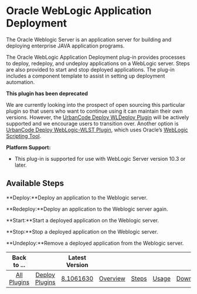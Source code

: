 
Oracle WebLogic Application Deployment
======================================


The Oracle Weblogic Server is an application server for building and deploying enterprise JAVA application programs.



The Oracle WebLogic Application Deployment plug-in provides processes to deploy, redeploy, and undeploy applications on 
a WebLogic server. Steps are also provided to start and stop deployed applications. The plug-in includes a component 
template to assist in setting up deployment automation.


**This plugin has been deprecated**


We are currently looking
 into the prospect of open sourcing this particular plugin so that users who want to continue using it can maintain 
their own versions. However, the [UrbanCode Deploy WLDeploy 
Plugin](https://developer.ibm.com/urbancode/plugin/wldeploy/) will be actively supported and we encourage users to 
transition over. Another option is [UrbanCode Deploy WebLogic-WLST 
Plugin](https://developer.ibm.com/urbancode/plugin/oracle-weblogic-scripting-tool-wlst/), which uses Oracle’s [WebLogic 
Scripting Tool](https://docs.oracle.com/cd/E29542_01/web.1111/e13715/toc.htm).



**Platform Support:**


* This plug-in
 is supported for use with WebLogic Server version 10.3 or later.



Available Steps
---------------


**Deploy:**Deploy
 an application to the Weblogic server.


**Redeploy:**Deploy an application to the Weblogic server again.



**Start:**Start a deployed application on the Weblogic server.


**Stop:**Stop a deployed application on the Weblogic 
server.


**Undeploy:**Remove a deployed application from the Weblogic server.





|Back to ...||Latest Version|||||
| :---: | :---: | :---: | :---: | :---: | :---: | :---: |
|[All Plugins](../../index.md)|[Deploy Plugins](../README.md)|[8.1061630](https://raw.githubusercontent.com/UrbanCode/IBM-UCD-PLUGINS/main/files/plugin-air-WebLogic-Application-Deployment/plugin-air-WebLogic-Application-Deployment-8.1061630.zip)|[Overview](overview.md)|[Steps](steps.md)|[Usage](usage.md)|[Downloads](downloads.md)|
